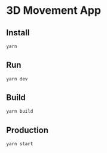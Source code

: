 # 3D Movement App

## Install

```bash
yarn
```

## Run

```bash
yarn dev
```

## Build

```bash
yarn build
```

## Production

```bash
yarn start
```